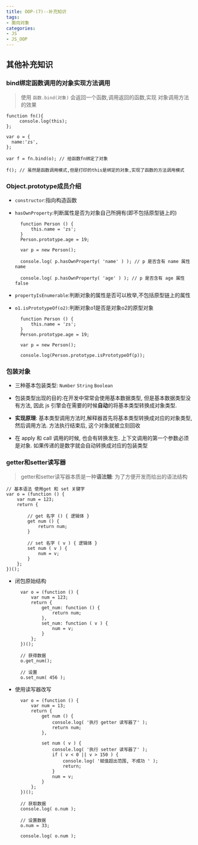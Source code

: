 ```yaml
---
title: OOP-(7)--补充知识
tags: 
- 面向对象
categories:
- JS
- JS_OOP
---
```

## 其他补充知识

### bind绑定函数调用的对象实现方法调用

> 使用 `函数.bind(对象)` 会返回一个函数,调用返回的函数,实现 对象调用方法 的效果

	function fn(){
 		 console.log(this);
	};

	var o = {
	  name:'zs',
	};

	var f = fn.bind(o); // 给函数fn绑定了对象

	f(); // 虽然是函数调用模式,但是打印的this是绑定的对象,实现了函数的方法调用模式



### Object.prototype成员介绍

- `constructor`:指向构造函数
- `hasOwnProperty`:判断属性是否为对象自己所拥有(即不包括原型链上的)

		function Person () {
			this.name = 'zs';
		}
		Person.prototype.age = 19;
	
		var p = new Person();
	
		console.log( p.hasOwnProperty( 'name' ) ); // p 是否含有 name 属性 name
	
		console.log( p.hasOwnProperty( 'age' ) ); // p 是否含有 age 属性 false


- `propertyIsEnumerable`:判断对象的属性是否可以枚举,不包括原型链上的属性


- `o1.isPrototypeOf(o2)`:判断对象o1是否是对象o2的原型对象

		function Person () {
	    	this.name = 'zs';
		}
		Person.prototype.age = 19;
		
		var p = new Person();
		
		console.log(Person.prototype.isPrototypeOf(p));


### 包装对象

- 三种基本包装类型: `Number` `String` `Boolean`

- 包装类型出现的目的:在开发中常常会使用基本数据类型, 但是基本数据类型没有方法, 因此 js 引擎会在需要的时候**自动**的将基本类型转换成对象类型.

- **实现原理**: 基本类型调用方法时,解释器首先将基本类型转换成对应的对象类型, 然后调用方法. 
	方法执行结束后, 这个对象就被立刻回收
	
- 在 apply 和 call 调用的时候, 也会有转换发生. 上下文调用的第一个参数必须是对象. 如果传递的是数字就会自动转换成对应的包装类型



### getter和setter读写器

> getter和setter读写器本质是一种**语法糖**: 为了方便开发而给出的语法结构


	// 基本语法 使用get 和 set 关键字
	var o = (function () {
		var num = 123;
		return {
				
			// get 名字 () { 逻辑体 }
			get num () {
				return num;
			}

			// set 名字 ( v ) { 逻辑体 }
			set num ( v ) {
				num = v;
			}
		};
	})();

- 闭包原始结构

		var o = (function () {
			var num = 123;
			return {
				get_num: function () {
					return num;
				},
				set_num: function ( v ) {
					num = v;
				}
			};
		})();
	
		// 获得数据
		o.get_num();			
	
		// 设置
		o.set_num( 456 );

- 使用读写器改写

		var o = (function () {
			var num = 13;
			return {					
				get num () {
					console.log( '执行 getter 读写器了' );
					return num;
				},
	
				set num ( v ) {
					console.log( '执行 setter 读写器了' );
					if ( v < 0 || v > 150 ) {
						console.log( '赋值超出范围, 不成功 ' );
						return;
					}	
					num = v;
				}
			};
		})();

		// 获取数据
		console.log( o.num );
	
		// 设置数据
		o.num = 33;
	
		console.log( o.num );
